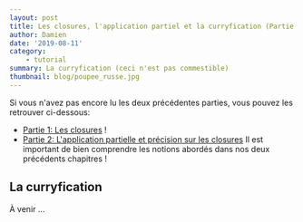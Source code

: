 ```yaml
---
layout: post
title: Les closures, l'application partiel et la curryfication (Partie 3/3) (French version)
author: Damien
date: '2019-08-11'
category:
    - tutorial
summary: La curryfication (ceci n'est pas commestible)
thumbnail: blog/poupee_russe.jpg
---
```


Si vous n'avez pas encore lu les deux précédentes parties, vous pouvez les retrouver ci-dessous:
- [Partie 1: Les closures](../../../2019/08/09/closure-fr.html) !
- [Partie 2: L'application partielle et précision sur les closures](../../../2019/08/10/partial-application-fr.html)
Il est important de bien comprendre les notions abordés dans nos deux précédents chapitres !

## La curryfication

À venir ...
